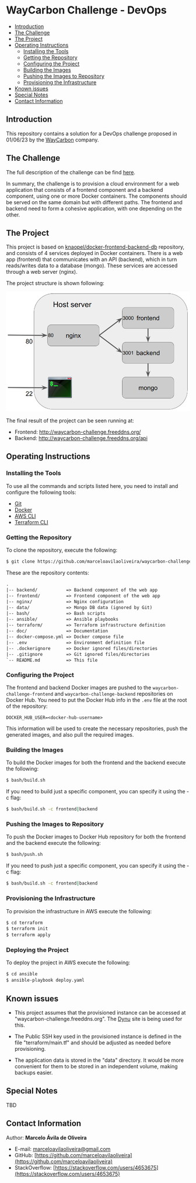 # WayCarbon Challenge - DevOps #

- [Introduction](#introduction)
- [The Challenge](#the-challenge)
- [The Project](#the-project)
- [Operating Instructions](#operating-instructions)
  - [Installing the Tools](#installing-the-tools)
  - [Getting the Repository](#getting-the-repository)
  - [Configuring the Project](#configuring-the-project)
  - [Building the Images](#building-the-images)
  - [Pushing the Images to Repository](#pushing-the-Images-to-Repository)
  - [Provisioning the Infrastructure](#provisioning-the-infrastructure)
- [Known issues](#known-issues)
- [Special Notes](#special-notes)
- [Contact Information](#contact-information)

## Introduction ##

This repository contains a solution for a DevOps challenge proposed in 01/06/23 by the [WayCarbon](https://waycarbon.com/) company.

## The Challenge ##

The full description of the challenge can be find [here](doc/waycarbon-challenge.pdf).

In summary, the challenge is to provision a cloud environment for a web application that consists of a frontend component and a backend component, using one or more Docker containers. The components should be served on the same domain but with different paths. The frontend and backend need to form a cohesive application, with one depending on the other.

## The Project ##

This project is based on [knaopel/docker-frontend-backend-db](https://github.com/knaopel/docker-frontend-backend-db) repository, and consists of 4 services deployed in Docker containers. There is a web app (frontend) that communicates with an API (backend), which in turn reads/writes data to a database (mongo). These services are accessed through a web server (nginx).

The project structure is shown following: 

![Project Structure](doc/project-structure.png)

The final result of the project can be seen running at:

- Frontend: http://waycarbon-challenge.freeddns.org/
- Backend: http://waycarbon-challenge.freeddns.org/api

## Operating Instructions ##

### Installing the Tools ###

To use all the commands and scripts listed here, you need to install and configure the following tools:

- [Git](https://git-scm.com/book/en/v2/Getting-Started-Installing-Git)
- [Docker](https://docs.docker.com/engine/install)
- [AWS CLI](https://docs.aws.amazon.com/cli/latest/userguide/getting-started-install.html)
- [Terraform CLI](https://developer.hashicorp.com/terraform/tutorials/aws-get-started/install-cli)

### Getting the Repository ###

To clone the repository, execute the following:

```bash
$ git clone https://github.com/marceloavilaoliveira/waycarbon-challenge.git
```

These are the repository contents:

```
.
|-- backend/           => Backend component of the web app
|-- frontend/          => Frontend component of the web app
|-- nginx/             => Nginx configuration
|-- data/              => Mongo DB data (ignored by Git)
|-- bash/              => Bash scripts
|-- ansible/           => Ansible playbooks
|-- terraform/         => Terraform infrastructure definition
|-- doc/               => Documentation
|-- docker-compose.yml => Docker compose file
|-- .env               => Environment definition file
|-- .dockerignore      => Docker ignored files/directories
|-- .gitignore         => Git ignored files/directories
`-- README.md          => This file
```

### Configuring the Project ###

The frontend and backend Docker images are pushed to the `waycarbon-challenge-frontend` and `waycarbon-challenge-backend` repositories on Docker Hub. You need to put the Docker Hub info in the `.env` file at the root of the repository:

```
DOCKER_HUB_USER=<docker-hub-username>
```

This information will be used to create the necessary repositories, push the generated images, and also pull the required images.


### Building the Images ###

To build the Docker images for both the frontend and the backend execute the following:

```bash
$ bash/build.sh
```

If you need to build just a specific component, you can specify it using the -c flag:

```bash
$ bash/build.sh -c frontend|backend
```

### Pushing the Images to Repository ###

To push the Docker images to Docker Hub repository for both the frontend and the backend execute the following:

```bash
$ bash/push.sh
```

If you need to push just a specific component, you can specify it using the -c flag:

```bash
$ bash/build.sh -c frontend|backend
```

### Provisioning the Infrastructure ###

To provision the infrastructure in AWS execute the following:

```bash
$ cd terraform
$ terraform init
$ terraform apply
```

### Deploying the Project ###

To deploy the project in AWS execute the following:

```bash
$ cd ansible
$ ansible-playbook deploy.yaml
```

## Known issues ##

- This project assumes that the provisioned instance can be accessed at "waycarbon-challenge.freeddns.org". The [Dynu](https://www.dynu.com/) site is being used for this.

- The Public SSH key used in the provisioned instance is defined in the file "terraform/main.tf" and should be adjusted as needed before provisioning.

- The application data is stored in the "data" directory. It would be more convenient for them to be stored in an independent volume, making backups easier.

## Special Notes ##

TBD

## Contact Information ##

Author: **Marcelo Ávila de Oliveira**

- E-mail: [marceloavilaoliveira@gmail.com](marceloavilaoliveira@gmail.com)
- GitHub: [https://github.com/marceloavilaoliveira](https://github.com/marceloavilaoliveira)
- StackOverflow: [https://stackoverflow.com/users/4653675](https://stackoverflow.com/users/4653675)
